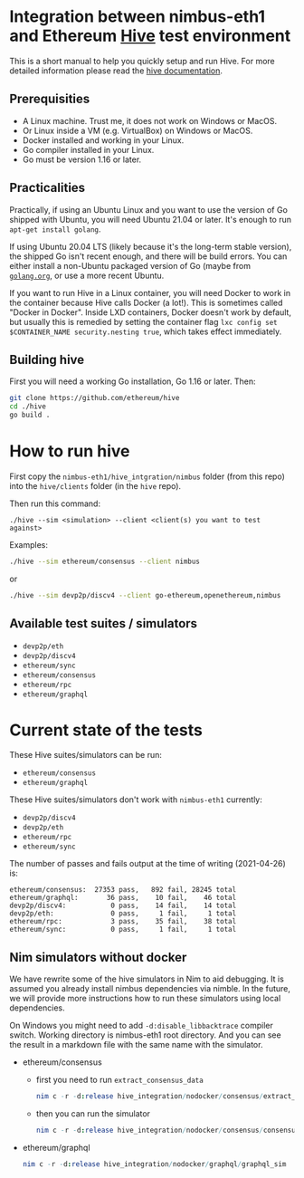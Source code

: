 # Integration between nimbus-eth1 and Ethereum [Hive](https://github.com/ethereum/hive) test environment

This is a short manual to help you quickly setup and run
Hive.  For more detailed information please read the
[hive documentation](https://github.com/ethereum/hive/blob/master/docs/overview.md).

## Prerequisities

- A Linux machine. Trust me, it does not work on Windows or MacOS.
- Or Linux inside a VM (e.g. VirtualBox) on Windows or MacOS.
- Docker installed and working in your Linux.
- Go compiler installed in your Linux.
- Go must be version 1.16 or later.

## Practicalities

Practically, if using an Ubuntu Linux and you want to use the version of Go
shipped with Ubuntu, you will need Ubuntu 21.04 or later.  It's enough to run
`apt-get install golang`.

If using Ubuntu 20.04 LTS (likely because it's the long-term stable version),
the shipped Go isn't recent enough, and there will be build errors.  You can
either install a non-Ubuntu packaged version of Go (maybe from
[`golang.org`](https://golang.org/), or use a more recent Ubuntu.

If you want to run Hive in a Linux container, you will need Docker to work in
the container because Hive calls Docker (a lot!).  This is sometimes called
"Docker in Docker".  Inside LXD containers, Docker doesn't work by default, but
usually this is remedied by setting the container flag `lxc config set
$CONTAINER_NAME security.nesting true`, which takes effect immediately.

## Building hive

First you will need a working Go installation, Go 1.16 or later.  Then:

```bash
git clone https://github.com/ethereum/hive
cd ./hive
go build .
```

# How to run hive

First copy the `nimbus-eth1/hive_intgration/nimbus` folder (from this repo)
into the `hive/clients` folder (in the `hive` repo).

Then run this command:

```
./hive --sim <simulation> --client <client(s) you want to test against>
```

Examples:

```bash
./hive --sim ethereum/consensus --client nimbus
```

or

```bash
./hive --sim devp2p/discv4 --client go-ethereum,openethereum,nimbus
```

## Available test suites / simulators

- `devp2p/eth`
- `devp2p/discv4`
- `ethereum/sync`
- `ethereum/consensus`
- `ethereum/rpc`
- `ethereum/graphql`

# Current state of the tests

These Hive suites/simulators can be run:

- `ethereum/consensus`
- `ethereum/graphql`

These Hive suites/simulators don't work with `nimbus-eth1` currently:

- `devp2p/discv4`
- `devp2p/eth`
- `ethereum/rpc`
- `ethereum/sync`

The number of passes and fails output at the time of writing (2021-04-26) is:

    ethereum/consensus:  27353 pass,   892 fail, 28245 total
    ethereum/graphql:       36 pass,    10 fail,    46 total
    devp2p/discv4:           0 pass,    14 fail,    14 total
    devp2p/eth:              0 pass,     1 fail,     1 total
    ethereum/rpc:            3 pass,    35 fail,    38 total
    ethereum/sync:           0 pass,     1 fail,     1 total

## Nim simulators without docker

We have rewrite some of the hive simulators in Nim to aid debugging.
It is assumed you already install nimbus dependencies via nimble.
In the future, we will provide more instructions how to run these
simulators using local dependencies.

On Windows you might need to add `-d:disable_libbacktrace` compiler switch.
Working directory is nimbus-eth1 root directory. And you can see the result
in a markdown file with the same name with the simulator.

- ethereum/consensus
  - first you need to run `extract_consensus_data`
    ```nim
    nim c -r -d:release hive_integration/nodocker/consensus/extract_consensus_data
    ```
  - then you can run the simulator
    ```nim
    nim c -r -d:release hive_integration/nodocker/consensus/consensus_sim
    ```

- ethereum/graphql
  ```nim
  nim c -r -d:release hive_integration/nodocker/graphql/graphql_sim
  ```
